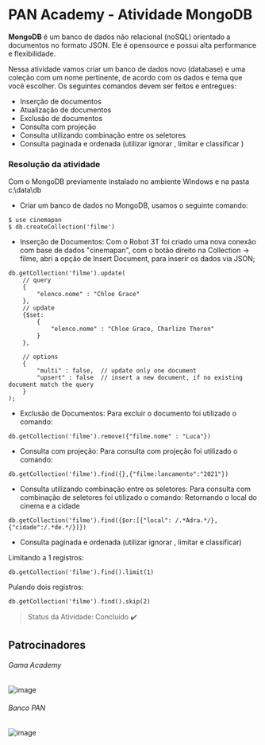 # PAN Academy - Atividade MongoDB



**MongoDB** é um banco de dados não relacional (noSQL) orientado a documentos no formato JSON. Ele é opensource e possui alta performance e flexibilidade.

Nessa atividade vamos criar um banco de dados novo (database) e uma coleção com um nome pertinente, de acordo com os dados e tema que você escolher. Os seguintes comandos devem ser feitos e entregues:
- Inserção de documentos
- Atualização de documentos
- Exclusão de documentos
- Consulta com projeção
- Consulta utilizando combinação entre os seletores
- Consulta paginada e ordenada (utilizar ignorar , limitar e classificar )

### Resolução da atividade

Com o MongoDB previamente instalado no ambiente Windows e na pasta c:\data\db 
 
  - Criar um banco de dados no MongoDB, usamos o seguinte comando: 
```
$ use cinemapan
$ db.createCollection('filme')
```

 - Inserção de Documentos:
Com o Robot 3T foi criado uma nova conexão com base de dados "cinemapan", com o botão direito na Collection -> filme, abri a opção de Insert Document, para inserir os dados via JSON;

```
db.getCollection('filme').update(
    // query 
    {
        "elenco.nome" : "Chloe Grace"
    },
    // update 
    {$set:
        {
            "elenco.nome" : "Chloe Grace, Charlize Theron"
        }   
    },
    
    // options 
    {
        "multi" : false,  // update only one document 
        "upsert" : false  // insert a new document, if no existing document match the query 
    }
);
```

 - Exclusão de Documentos:
Para excluir o documento foi utilizado o comando:
```
db.getCollection('filme').remove({"filme.nome" : "Luca"})
```

 - Consulta com projeção:
Para consulta com projeção foi utilizado o comando:
```
db.getCollection('filme').find({},{"filme:lancamento":"2021"})
```

 - Consulta utilizando combinação entre os seletores:
Para consulta com combinação de seletores foi utilizado o comando:
Retornando o local do cinema e a cidade 
```
db.getCollection('filme').find({$or:[{"local": /.*Adra.*/},{"cidade":/.*de.*/}]})
```

- Consulta paginada e ordenada (utilizar ignorar , limitar e classificar)

Limitando a 1 registros:
```
db.getCollection('filme').find().limit(1)
```

Pulando dois registros:
```
db.getCollection('filme').find().skip(2)
```

> Status da Atividade: Concluido :heavy_check_mark:


## Patrocinadores


###### Gama Academy
![image](https://user-images.githubusercontent.com/92064386/138007156-3ae6e393-a770-4bf7-85cb-9f9d390fb118.png)


###### Banco PAN
![image](https://user-images.githubusercontent.com/92064386/138007193-47cac947-928e-4909-a299-0ae99b35eed9.png)

# 